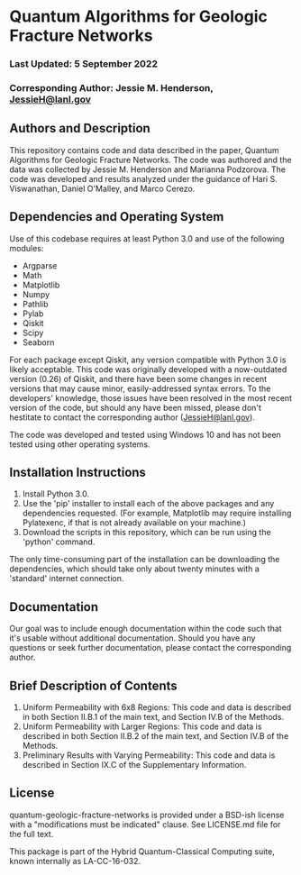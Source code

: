 # Quantum Algorithms for Geologic Fracture Networks
### Last Updated: 5 September 2022
### Corresponding Author: Jessie M. Henderson, JessieH@lanl.gov

## Authors and Description

This repository contains code and data described in the paper, Quantum Algorithms for Geologic Fracture Networks.  The code was authored and the data was collected by Jessie M. Henderson and Marianna Podzorova.  The code was developed and results analyzed under the guidance of Hari S. Viswanathan, Daniel O'Malley, and Marco Cerezo.

## Dependencies and Operating System
Use of this codebase requires at least Python 3.0 and use of the following modules:
- Argparse
- Math
- Matplotlib
- Numpy
- Pathlib
- Pylab
- Qiskit
- Scipy
- Seaborn

For each package except Qiskit, any version compatible with Python 3.0 is likely acceptable.  This code was originally developed with a now-outdated version (0.26) of Qiskit, and there have been some changes in recent versions that may cause minor, easily-addressed syntax errors. To the developers' knowledge, those issues have been resolved in the most recent version of the code, but should any have been missed, please don't hestitate to contact the corresponding author (JessieH@lanl.gov).

The code was developed and tested using Windows 10 and has not been tested using other operating systems.

## Installation Instructions
1. Install Python 3.0.
2. Use the 'pip' installer to install each of the above packages and any dependencies requested. (For example, Matplotlib may require installing Pylatexenc, if that is not already available on your machine.)
3. Download the scripts in this repository, which can be run using the 'python' command.

The only time-consuming part of the installation can be downloading the dependencies, which should take only about twenty minutes with a 'standard' internet connection.

## Documentation
Our goal was to include enough documentation within the code such that it's usable without additional documentation.  Should you have any questions or seek further documentation, please contact the corresponding author.

## Brief Description of Contents
1. Uniform Permeability with 6x8 Regions: This code and data is described in both Section II.B.1 of the main text, and Section IV.B of the Methods.
2. Uniform Permeability with Larger Regions: This code and data is described in both Section II.B.2 of the main text, and Section IV.B of the Methods.
3. Preliminary Results with Varying Permeability: This code and data is described in Section IX.C of the Supplementary Information.

## License

quantum-geologic-fracture-networks is provided under a BSD-ish license with a "modifications must be indicated" clause. See LICENSE.md file for the full text.

This package is part of the Hybrid Quantum-Classical Computing suite, known internally as LA-CC-16-032.
